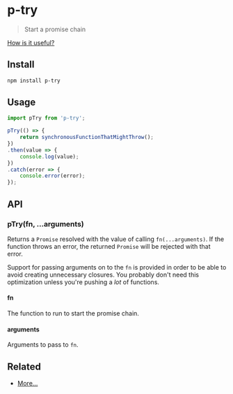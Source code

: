 # p-try

> Start a promise chain

[How is it useful?](http://cryto.net/~joepie91/blog/2016/05/11/what-is-promise-try-and-why-does-it-matter/)

## Install

```sh
npm install p-try
```

## Usage

```js
import pTry from 'p-try';

pTry(() => {
	return synchronousFunctionThatMightThrow();
})
.then(value => {
	console.log(value);
})
.catch(error => {
	console.error(error);
});
```

## API

### pTry(fn, ...arguments)

Returns a `Promise` resolved with the value of calling `fn(...arguments)`. If the function throws an error, the returned `Promise` will be rejected with that error.

Support for passing arguments on to the `fn` is provided in order to be able to avoid creating unnecessary closures. You probably don't need this optimization unless you're pushing a *lot* of functions.

#### fn

The function to run to start the promise chain.

#### arguments

Arguments to pass to `fn`.

## Related

- [More…](https://github.com/sindresorhus/promise-fun)

